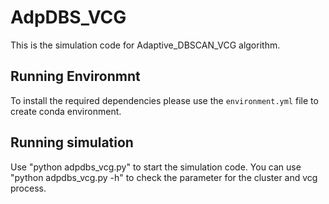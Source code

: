 # AdpDBS_VCG
This is the simulation code for Adaptive_DBSCAN_VCG algorithm.

## Running Environmnt
To install the required dependencies please use the `environment.yml` file to create conda environment.

## Running simulation
Use "python adpdbs_vcg.py" to start the simulation code. You can use "python adpdbs_vcg.py -h" to check the parameter for the cluster and vcg process.
